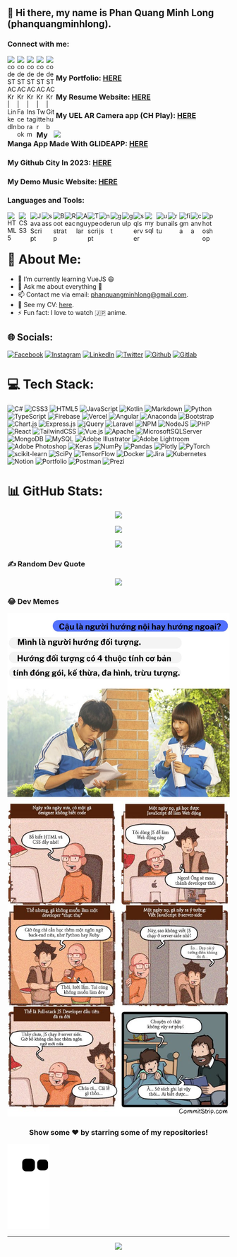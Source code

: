 <!--

**longphanquangminh/longphanquangminh** is a ✨ _special_ ✨ repository because its `README.md` (this file) appears on your GitHub profile.
Thanks to: https://gprm.itsvg.in
Here are some ideas to get you started:

- 🔭 I’m currently working on ...
- 🌱 I’m currently learning ...
- 👯 I’m looking to collaborate on ...
- 🤔 I’m looking for help with ...
- 💬 Ask me about ...
- 📫 How to reach me: ...
- 😄 Pronouns: ...
- ⚡ Fun fact: ...
-->

## 👋 Hi there, my name is Phan Quang Minh Long (phanquangminhlong).

### Connect with me:

<!-- [<img align="left" alt="codeSTACKr.com" width="22px" src="https://raw.githubusercontent.com/iconic/open-iconic/master/svg/globe.svg" />][website] -->

[<img align="left" alt="codeSTACKr | LinkedIn" width="22px" src="https://cdn.jsdelivr.net/npm/simple-icons@v3/icons/linkedin.svg" />][linkedin]
[<img align="left" alt="codeSTACKr | Facebook" width="22px" src="https://cdn.jsdelivr.net/npm/simple-icons@3.13.0/icons/facebook.svg" />][facebook]
[<img align="left" alt="codeSTACKr | Instagram" width="22px" src="https://cdn.jsdelivr.net/npm/simple-icons@v3/icons/instagram.svg" />][instagram]
[<img align="left" alt="codeSTACKr | Twitter" width="22px" src="https://cdn.jsdelivr.net/npm/simple-icons@v3/icons/twitter.svg" />][twitter]
[<img align="left" alt="codeSTACKr | Github" width="22px" src="https://cdn.jsdelivr.net/npm/simple-icons@v3/icons/github.svg" />][github]

<br />

<img align="right" width="399px" src="https://camo.githubusercontent.com/cae12fddd9d6982901d82580bdf321d81fb299141098ca1c2d4891870827bf17/68747470733a2f2f6d69726f2e6d656469756d2e636f6d2f6d61782f313336302f302a37513379765349765f7430696f4a2d5a2e676966">

### My Portfolio: [HERE](https://bit.ly/portfolio-pqmlong)

### My Resume Website: [HERE](https://longphanquangminh.github.io/Long-Phan-Resume)

### My UEL AR Camera app (CH Play): [HERE](https://play.google.com/store/apps/details?id=com.DefaultCompany.MyProjectCameraDemohihi)

### My Manga App Made With GLIDEAPP: [HERE](https://mangapqml.glideapp.io)

### My Github City In 2023: [HERE](https://honzaap.github.io/GithubCity/?name=longphanquangminh&year=2023)

### My Demo Music Website: [HERE](https://longphanquangminh.github.io/ML-Music-Player-F8)



### Languages and Tools:


<img align="left" alt="HTML5" width="26px" src="https://img.icons8.com/color/344/html-5--v1.png" />
<img align="left" alt="CSS3" width="26px" src="https://img.icons8.com/color/344/css3.png" />
<img align="left" alt="JavaScript" width="26px" src="https://img.icons8.com/color/344/javascript--v1.png" />
<img align="left" alt="sass" width="26px" src="https://img.icons8.com/color/344/sass.png" />
<img align="left" alt="Bootstrap" width="26px" src="https://img.icons8.com/color/344/bootstrap.png" />
<img align="left" alt="React" width="26px" src="https://img.icons8.com/officel/344/react.png" />
<img align="left" alt="Angular" width="26px" src="https://img.icons8.com/color/344/angularjs.png" />
<img align="left" alt="Typescript" width="26px" src="https://img.icons8.com/color/344/typescript.png" />
<img align="left" alt="nodejs" width="26px" src="https://img.icons8.com/color/344/nodejs.png" />
<img align="left" alt="grunt" width="26px" src="https://gruntjs.com/img/og.png" />
<img align="left" alt="gulp" width="26px" src="https://media.discordapp.net/attachments/1026660684739653674/1108645323263451176/gulp26official.png" />
<img align="left" alt="sqlserver" width="26px" src="https://img.icons8.com/color/344/microsoft-sql-server.png" />
<img align="left" alt="mysql" width="26px" src="https://img.icons8.com/color/344/mysql.png" />
<img align="left" alt="ubuntu" width="26px" src="https://img.icons8.com/color/344/ubuntu.png" />
<img align="left" alt="rails" width="26px" src="https://img.icons8.com/external-tal-revivo-color-tal-revivo/256/external-rails-a-server-side-web-application-framework-written-in-ruby-logo-color-tal-revivo.png" />
<img align="left" alt="figma" width="26px" src="https://img.icons8.com/color/344/figma--v1.png" />
<img align="left" alt="canva" width="26px" src="https://img.icons8.com/color/344/canva.png" />
<img align="left" alt="photoshop" width="26px" src="https://img.icons8.com/color/344/adobe-photoshop--v1.png" />

[facebook]: https://www.facebook.com/pqmlong265
[instagram]: https://www.instagram.com/minhlong909
[linkedin]: https://www.linkedin.com/in/phanquangminhlong
[twitter]: https://twitter.com/pqmlong
[github]: https://github.com/longphanquangminh

<br/>
<br/>
<br/>

# 💫 About Me:
- 🌱 I’m currently learning VueJS 😄
- 💬 Ask me about everything 🤔
- 📫 Contact me via email: <a href="mailto:phanquangminhlong@gmail.com?subject=Hello Minh Long">phanquangminhlong@gmail.com</a>.
- 📄 See my CV: <a target="_blank" href="https://drive.google.com/file/d/1t9LyC15nODKYXYYqHkbzFa3JVoMjP72_/view">here</a>.<!-- - ⚡ Fun fact: I love to watch 🇯🇵 anime <img src="https://www.downloadclipart.net/large/dragon-ball-super-png-image.png" width="12px"> -->
- ⚡ Fun fact: I love to watch 🇯🇵 anime.



## 🌐 Socials:
[![Facebook](https://img.shields.io/badge/Facebook-%231877F2.svg?logo=Facebook&logoColor=white)](https://facebook.com/pqmlong265) [![Instagram](https://img.shields.io/badge/Instagram-%23E4405F.svg?logo=Instagram&logoColor=white)](https://instagram.com/minhlong909) [![LinkedIn](https://img.shields.io/badge/LinkedIn-%230077B5.svg?logo=linkedin&logoColor=white)](https://linkedin.com/in/phanquangminhlong) [![Twitter](https://img.shields.io/badge/Twitter-%231DA1F2.svg?logo=Twitter&logoColor=white)](https://twitter.com/pqmlong) [![Github](https://img.shields.io/badge/Github-black.svg?logo=Github&logoColor=white)](https://github.com/longphanquangminh) [![Gitlab](https://img.shields.io/badge/Gitlab-orange.svg?logo=Gitlab&logoColor=white)](https://gitlab.com/longpqm19406c)

# 💻 Tech Stack:
![C#](https://img.shields.io/badge/c%23-%23239120.svg?style=for-the-badge&logo=c-sharp&logoColor=white) ![CSS3](https://img.shields.io/badge/css3-%231572B6.svg?style=for-the-badge&logo=css3&logoColor=white) ![HTML5](https://img.shields.io/badge/html5-%23E34F26.svg?style=for-the-badge&logo=html5&logoColor=white) ![JavaScript](https://img.shields.io/badge/javascript-%23323330.svg?style=for-the-badge&logo=javascript&logoColor=%23F7DF1E) ![Kotlin](https://img.shields.io/badge/kotlin-%230095D5.svg?style=for-the-badge&logo=kotlin&logoColor=white) ![Markdown](https://img.shields.io/badge/markdown-%23000000.svg?style=for-the-badge&logo=markdown&logoColor=white) ![Python](https://img.shields.io/badge/python-3670A0?style=for-the-badge&logo=python&logoColor=ffdd54) ![TypeScript](https://img.shields.io/badge/typescript-%23007ACC.svg?style=for-the-badge&logo=typescript&logoColor=white) ![Firebase](https://img.shields.io/badge/firebase-%23039BE5.svg?style=for-the-badge&logo=firebase) ![Vercel](https://img.shields.io/badge/vercel-%23000000.svg?style=for-the-badge&logo=vercel&logoColor=white) ![Angular](https://img.shields.io/badge/angular-%23DD0031.svg?style=for-the-badge&logo=angular&logoColor=white) ![Anaconda](https://img.shields.io/badge/Anaconda-%2344A833.svg?style=for-the-badge&logo=anaconda&logoColor=white) ![Bootstrap](https://img.shields.io/badge/bootstrap-%23563D7C.svg?style=for-the-badge&logo=bootstrap&logoColor=white) ![Chart.js](https://img.shields.io/badge/chart.js-F5788D.svg?style=for-the-badge&logo=chart.js&logoColor=white) ![Express.js](https://img.shields.io/badge/express.js-%23404d59.svg?style=for-the-badge&logo=express&logoColor=%2361DAFB) ![jQuery](https://img.shields.io/badge/jquery-%230769AD.svg?style=for-the-badge&logo=jquery&logoColor=white) ![Laravel](https://img.shields.io/badge/laravel-%23FF2D20.svg?style=for-the-badge&logo=laravel&logoColor=white) ![NPM](https://img.shields.io/badge/NPM-%23000000.svg?style=for-the-badge&logo=npm&logoColor=white) ![NodeJS](https://img.shields.io/badge/node.js-6DA55F?style=for-the-badge&logo=node.js&logoColor=white) ![PHP](https://img.shields.io/badge/php-%23777BB4.svg?style=for-the-badge&logo=php&logoColor=white) ![React](https://img.shields.io/badge/react-%2320232a.svg?style=for-the-badge&logo=react&logoColor=%2361DAFB) ![TailwindCSS](https://img.shields.io/badge/tailwindcss-%2338B2AC.svg?style=for-the-badge&logo=tailwind-css&logoColor=white) ![Vue.js](https://img.shields.io/badge/vuejs-%2335495e.svg?style=for-the-badge&logo=vuedotjs&logoColor=%234FC08D) ![Apache](https://img.shields.io/badge/apache-%23D42029.svg?style=for-the-badge&logo=apache&logoColor=white) ![MicrosoftSQLServer](https://img.shields.io/badge/Microsoft%20SQL%20Sever-CC2927?style=for-the-badge&logo=microsoft%20sql%20server&logoColor=white) ![MongoDB](https://img.shields.io/badge/MongoDB-%234ea94b.svg?style=for-the-badge&logo=mongodb&logoColor=white) ![MySQL](https://img.shields.io/badge/mysql-%2300f.svg?style=for-the-badge&logo=mysql&logoColor=white) ![Adobe Illustrator](https://img.shields.io/badge/adobeillustrator-%23FF9A00.svg?style=for-the-badge&logo=adobeillustrator&logoColor=white) ![Adobe Lightroom](https://img.shields.io/badge/Adobe%20Lightroom-31A8FF.svg?style=for-the-badge&logo=Adobe%20Lightroom&logoColor=white) ![Adobe Photoshop](https://img.shields.io/badge/adobephotoshop-%2331A8FF.svg?style=for-the-badge&logo=adobephotoshop&logoColor=white) ![Keras](https://img.shields.io/badge/Keras-%23D00000.svg?style=for-the-badge&logo=Keras&logoColor=white) ![NumPy](https://img.shields.io/badge/numpy-%23013243.svg?style=for-the-badge&logo=numpy&logoColor=white) ![Pandas](https://img.shields.io/badge/pandas-%23150458.svg?style=for-the-badge&logo=pandas&logoColor=white) ![Plotly](https://img.shields.io/badge/Plotly-%233F4F75.svg?style=for-the-badge&logo=plotly&logoColor=white) ![PyTorch](https://img.shields.io/badge/PyTorch-%23EE4C2C.svg?style=for-the-badge&logo=PyTorch&logoColor=white) ![scikit-learn](https://img.shields.io/badge/scikit--learn-%23F7931E.svg?style=for-the-badge&logo=scikit-learn&logoColor=white) ![SciPy](https://img.shields.io/badge/SciPy-%230C55A5.svg?style=for-the-badge&logo=scipy&logoColor=%white) ![TensorFlow](https://img.shields.io/badge/TensorFlow-%23FF6F00.svg?style=for-the-badge&logo=TensorFlow&logoColor=white) ![Docker](https://img.shields.io/badge/docker-%230db7ed.svg?style=for-the-badge&logo=docker&logoColor=white) ![Jira](https://img.shields.io/badge/jira-%230A0FFF.svg?style=for-the-badge&logo=jira&logoColor=white) ![Kubernetes](https://img.shields.io/badge/kubernetes-%23326ce5.svg?style=for-the-badge&logo=kubernetes&logoColor=white) ![Notion](https://img.shields.io/badge/Notion-%23000000.svg?style=for-the-badge&logo=notion&logoColor=white) ![Portfolio](https://img.shields.io/badge/Portfolio-%23000000.svg?style=for-the-badge&logo=firefox&logoColor=#FF7139) ![Postman](https://img.shields.io/badge/Postman-FF6C37?style=for-the-badge&logo=postman&logoColor=white) ![Prezi](https://img.shields.io/badge/Prezi-%23000000.svg?style=for-the-badge&logo=Prezi&logoColor=white)
# 📊 GitHub Stats:
<div align="center">
 
![](https://github-readme-stats.vercel.app/api?username=longphanquangminh&theme=dark&hide_border=false&include_all_commits=false&count_private=false)<br/>
 
</div>

<div align="center">
 
![](https://github-readme-streak-stats.herokuapp.com/?user=longphanquangminh&theme=dark&hide_border=false)<br/>

</div>

<div align="center">
 
![](https://github-readme-stats.vercel.app/api/top-langs/?username=longphanquangminh&theme=dark&hide_border=false&include_all_commits=false&count_private=false&layout=compact)

</div>

### ✍️ Random Dev Quote
<div align="center">

 ![](https://quotes-github-readme.vercel.app/api?type=horizontal&theme=radical)

</div>

<!-- ### 😂 Random Dev Meme
<div align="center">

<img src="https://random-memer.herokuapp.com" width="512px"/> -->

</div>

### 😂 Dev Memes
<div align="center">
 
<img src="https://raw.githubusercontent.com/longphanquangminh/demo-achievement-justDraft/master/287988111_355278046723309_7149123002016877620_n.jpg" width="512px"/>

</div>

<div align="center">
 
<img src="https://raw.githubusercontent.com/longphanquangminh/demo-achievement-justDraft/master/strip-le-fullstack-js-2-650-finalenglish-2-e1470529692491.jpg" width="512px"/>

</div>
 
<div align="center">
  
### Show some ❤️ by starring some of my repositories!
  
</div>

<div>

![Snake animation](https://github.com/longphanquangminh/longphanquangminh/blob/output/github-contribution-grid-snake.svg)

</div>

---

<div align="center">

[![](https://visitcount.itsvg.in/api?id=longphanquangminh&icon=0&color=0)](https://visitcount.itsvg.in)

</div>
